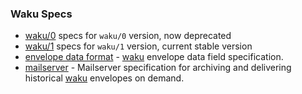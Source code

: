 ### Waku Specs

 - [waku/0](./waku-0.md) specs for `waku/0` version, now deprecated
 - [waku/1](./waku-1.md) specs for `waku/1` version, current stable version
 - [envelope data format](./envelope-data-format.md) - [waku](./waku.md) envelope data field specification.
 - [mailserver](./mailserver.md) - Mailserver specification for archiving and delivering historical [waku](./waku.md) envelopes on demand.

